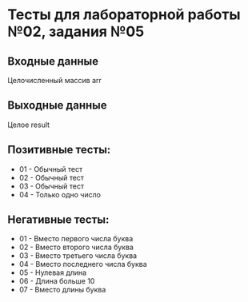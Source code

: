 # Тесты для лабораторной работы №02, задания №05

## Входные данные
Целочисленный массив arr

## Выходные данные
Целое result

## Позитивные тесты:
- 01 - Обычный тест
- 02 - Обычный тест
- 03 - Обычный тест
- 04 - Только одно число

## Негативные тесты:
- 01 - Вместо первого числа буква
- 02 - Вместо второго числа буква
- 03 - Вместо третьего числа буква
- 04 - Вместо последнего числа буква
- 05 - Нулевая длина
- 06 - Длина больше 10
- 07 - Вместо длины буква
